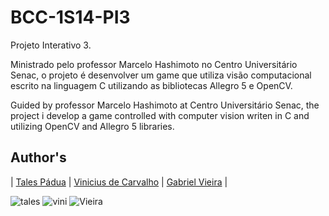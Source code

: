 BCC-1S14-PI3
============

Projeto Interativo 3. 

Ministrado pelo professor Marcelo Hashimoto no Centro Universitário Senac, o projeto é desenvolver um game que utiliza visão computacional escrito na linguagem C utilizando as bibliotecas Allegro 5 e OpenCV.

Guided by professor Marcelo Hashimoto at Centro Universitário Senac, the project i develop a game controlled with computer vision writen in C and utilizing OpenCV and Allegro 5 libraries.

## Author's
| [Tales Pádua](http://www.linkedin.com/in/talespadua) | [Vinicius de Carvalho](http://vinidoggll.wordpress.com/home) | [Gabriel Vieira](http://www.facebook.com/gabriel.vieira.3720) | 

![tales](http://m.c.lnkd.licdn.com/mpr/pub/image-L4ursOkm2o2sVFhkJBJiUuZAhlwnoLf09qJeUTKmhzvn1xGuL4uen4SmhwQToLoNfnKq/tales-carlos-de-p%C3%A1dua.jpg)&nbsp;![vini](http://i1.ytimg.com/vi/KT0BRwTbiFk/default.jpg)&nbsp;![Vieira](https://lh5.googleusercontent.com/-mzUSwAQXKiM/AAAAAAAAAAI/AAAAAAAAAAA/a5UsIMgxduM/s96-c/photo.jpg)&nbsp;

